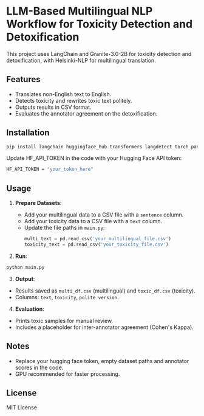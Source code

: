 # LLM-Based Multilingual NLP Workflow for Toxicity Detection and Detoxification

This project uses LangChain and Granite-3.0-2B for toxicity detection and detoxification, with Helsinki-NLP for multilingual translation.

## Features
- Translates non-English text to English.
- Detects toxicity and rewrites toxic text politely.
- Outputs results in CSV format.
- Evaluates the annotator agreement on the detoxification.

## Installation
```bash
pip install langchain huggingface_hub transformers langdetect torch pandas sklearn numpy
```

Update HF_API_TOKEN in the code with your Hugging Face API token:

```bash
HF_API_TOKEN = "your_token_here"
```

## Usage
1. **Prepare Datasets**:
   - Add your multilingual data to a CSV file with a `sentence` column.
   - Add your toxicity data to a CSV file with a `text` column.
   - Update the file paths in `main.py`:
     ```python
     multi_text = pd.read_csv('your_multilingual_file.csv')
     toxicity_text = pd.read_csv('your_toxicity_file.csv')
     ```

2. **Run**:
  ```bash
  python main.py
  ```

3. **Output**:
  - Results saved as `multi_df.csv` (multilingual) and `toxic_df.csv` (toxicity).
  - Columns: `text`, `toxicity`, `polite version`.

4. **Evaluation**:
  - Prints toxic samples for manual review.
  - Includes a placeholder for inter-annotator agreement (Cohen's Kappa).

## Notes
- Replace your hugging face token, empty dataset paths and annotator scores in the code.
- GPU recommended for faster processing.

## License

MIT License
